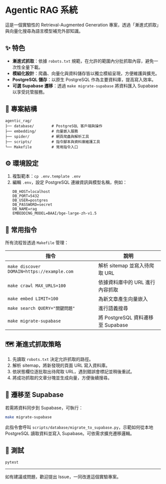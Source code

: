 # Agentic RAG 系統

這是一個實驗性的 Retrieval-Augmented Generation 專案，透過「漸進式抓取」與向量化搜尋為語言模型補充外部知識。

## ✨ 特色
- **漸進式抓取**：依據 `robots.txt` 規範，在允許的範圍內分批抓取內容，避免一次性全量下載。
- **模組化設計**：爬蟲、向量化與資料儲存皆以獨立模組呈現，方便維護與擴充。
- **PostgreSQL 儲存**：以原生 PostgreSQL 作為主要資料庫，提高寫入效率。
- **可選 Supabase 遷移**：透過 `make migrate-supabase` 將資料匯入 Supabase 以享受託管服務。

## 📁 專案結構
```
agentic_rag/
├── database/        # PostgreSQL 客戶端與操作
├── embedding/       # 向量嵌入服務
├── spider/          # 網頁爬蟲與解析工具
├── scripts/         # 指令腳本與資料庫維護工具
└── Makefile         # 常用指令入口
```

## ⚙️ 環境設定
1. 複製範本：`cp .env.template .env`
2. 編輯 `.env`，設定 PostgreSQL 連線資訊與模型名稱，例如：
   ```env
   DB_HOST=localhost
   DB_PORT=5432
   DB_USER=postgres
   DB_PASSWORD=secret
   DB_NAME=rag
   EMBEDDING_MODEL=BAAI/bge-large-zh-v1.5
   ```

## 🚀 常用指令
所有流程皆透過 `Makefile` 管理：

| 指令 | 說明 |
|------|------|
| `make discover DOMAIN=https://example.com` | 解析 sitemap 並寫入待爬取 URL |
| `make crawl MAX_URLS=100` | 依據資料庫中的 URL 進行內容抓取 |
| `make embed LIMIT=100` | 為新文章產生向量嵌入 |
| `make search QUERY="關鍵問題"` | 進行語義搜尋 |
| `make migrate-supabase` | 將 PostgreSQL 資料遷移至 Supabase |

## 🗺️ 漸進式抓取策略
1. 先讀取 `robots.txt` 決定允許抓取的路徑。
2. 解析 sitemap，將新發現的頁面 URL 寫入資料庫。
3. 依狀態欄位逐批取出待爬取 URL，遇到錯誤會標記並稍後重試。
4. 將成功抓取的文章分塊並生成向量，方便後續搜尋。

## 🔄 遷移至 Supabase
若需將資料同步到 Supabase，可執行：
```bash
make migrate-supabase
```
此指令會呼叫 `scripts/database/migrate_to_supabase.py`，示範如何從本地 PostgreSQL 讀取資料並寫入 Supabase。可依需求擴充遷移邏輯。

## 🧪 測試
```bash
pytest
```

---
如有建議或問題，歡迎提出 Issue，一同改進這個實驗專案。
